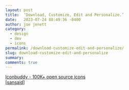 ```yaml
---
layout: post
title:  ‘Download, Customize, Edit and Personalize.’
date:   2023-07-24 08:49:36 -0400
author: joe jenett
category:
  - design
  - dev
  - icons
permalink: /download-customize-edit-and-personalize/
slug: download-customize-edit-and-personalize
summary: 
comments: true
---
```

<a title="Iconbuddy - 100K+ open source icons" href="https://iconbuddy.app/">Iconbuddy - 100K+ open source icons</a><br>[<a title="sansaid" href="https://pinboard.in/u:sansaid">sansaid</a>]

<a href="https://brid.gy/publish/mastodon"></a>